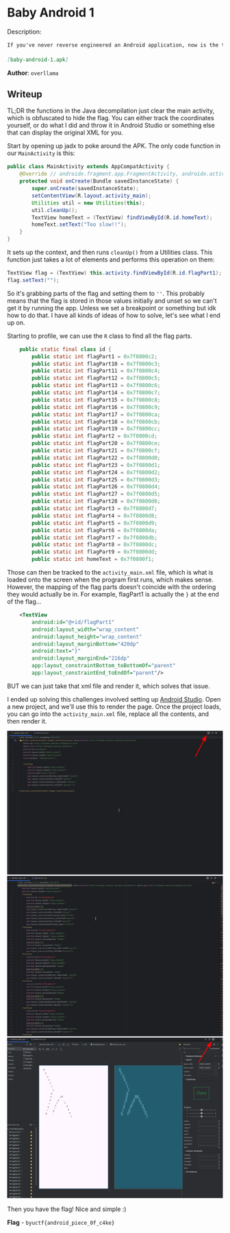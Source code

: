 # Baby Android 1
Description:
```markdown
If you've never reverse engineered an Android application, now is the time!! Get to it, already!! Learn how they work!!

[baby-android-1.apk]
```

**Author**: `overllama`

## Writeup
TL;DR the functions in the Java decompilation just clear the main activity, which is obfuscated to hide the flag. You can either track the coordinates yourself, or do what I did and throw it in Android Studio or something else that can display the original XML for you.

Start by opening up jadx to poke around the APK. The only code function in our `MainActivity` is this:

```java
public class MainActivity extends AppCompatActivity {
    @Override // androidx.fragment.app.FragmentActivity, androidx.activity.ComponentActivity, androidx.core.app.ComponentActivity, android.app.Activity
    protected void onCreate(Bundle savedInstanceState) {
        super.onCreate(savedInstanceState);
        setContentView(R.layout.activity_main);
        Utilities util = new Utilities(this);
        util.cleanUp();
        TextView homeText = (TextView) findViewById(R.id.homeText);
        homeText.setText("Too slow!!");
    }
}
```

It sets up the context, and then runs `cleanUp()` from a Utilities class. This function just takes a lot of elements and performs this operation on them:
```java
TextView flag = (TextView) this.activity.findViewById(R.id.flagPart1);
flag.setText("");
```

So it's grabbing parts of the flag and setting them to `''`. This probably means that the flag is stored in those values initially and unset so we can't get it by running the app. Unless we set a breakpoint or something but idk how to do that. I have all kinds of ideas of how to solve, let's see what I end up on.

Starting to profile, we can use the `R` class to find all the flag parts. 

```java
    public static final class id {
        public static int flagPart1 = 0x7f0800c2;
        public static int flagPart10 = 0x7f0800c3;
        public static int flagPart11 = 0x7f0800c4;
        public static int flagPart12 = 0x7f0800c5;
        public static int flagPart13 = 0x7f0800c6;
        public static int flagPart14 = 0x7f0800c7;
        public static int flagPart15 = 0x7f0800c8;
        public static int flagPart16 = 0x7f0800c9;
        public static int flagPart17 = 0x7f0800ca;
        public static int flagPart18 = 0x7f0800cb;
        public static int flagPart19 = 0x7f0800cc;
        public static int flagPart2 = 0x7f0800cd;
        public static int flagPart20 = 0x7f0800ce;
        public static int flagPart21 = 0x7f0800cf;
        public static int flagPart22 = 0x7f0800d0;
        public static int flagPart23 = 0x7f0800d1;
        public static int flagPart24 = 0x7f0800d2;
        public static int flagPart25 = 0x7f0800d3;
        public static int flagPart26 = 0x7f0800d4;
        public static int flagPart27 = 0x7f0800d5;
        public static int flagPart28 = 0x7f0800d6;
        public static int flagPart3 = 0x7f0800d7;
        public static int flagPart4 = 0x7f0800d8;
        public static int flagPart5 = 0x7f0800d9;
        public static int flagPart6 = 0x7f0800da;
        public static int flagPart7 = 0x7f0800db;
        public static int flagPart8 = 0x7f0800dc;
        public static int flagPart9 = 0x7f0800dd;
        public static int homeText = 0x7f0800f1;
```

Those can then be tracked to the `activity_main.xml` file, which is what is loaded onto the screen when the program first runs, which makes sense. However, the mapping of the flag parts doesn't coincide with the ordering they would actually be in. For example, flagPart1 is actually the `}` at the end of the flag...
```xml
    <TextView
        android:id="@+id/flagPart1"
        android:layout_width="wrap_content"
        android:layout_height="wrap_content"
        android:layout_marginBottom="420dp"
        android:text="}"
        android:layout_marginEnd="216dp"
        app:layout_constraintBottom_toBottomOf="parent"
        app:layout_constraintEnd_toEndOf="parent"/>
```

BUT we can just take that xml file and render it, which solves that issue.

I ended up solving this challenges involved setting up [Android Studio](https://developer.android.com/studio). Open a new project, and we'll use this to render the page. Once the project loads, you can go into the `activity_main.xml` file, replace all the contents, and then render it.

<img src="./writeup/image-1.png" width="600px">
<img src="./writeup/image-2.png" width="600px">
<img src="./writeup/image-3.png" width="600px">

Then you have the flag! Nice and simple :)

**Flag** - `byuctf{android_piece_0f_c4ke}`